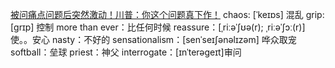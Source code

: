 [被问痛点问题后突然激动！川普：你这个问题真下作！](https://www.bilibili.com/video/av98277997?p=1)
chaos: [ˈkeɪɒs] 混乱
grip:[ɡrɪp] 控制
more than ever：比任何时候
reassure：[ˌriːəˈʃʊə(r); ˌriːəˈʃɔː(r)]使。。安心
nasty：不好的
sensationalism：[senˈseɪʃənəlɪzəm] 哗众取宠
softball：垒球
priest：神父
interrogate：[ɪnˈterəɡeɪt]审问